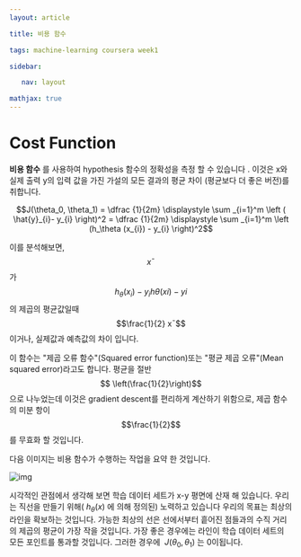 ```yaml
---
layout: article

title: 비용 함수

tags: machine-learning coursera week1

sidebar:

​	nav: layout

mathjax: true
---
```




# Cost Function

**비용 함수** 를 사용하여 hypothesis 함수의 정확성을 측정 할 수 있습니다 . 이것은 x와 실제 출력 y의 입력 값을 가진 가설의 모든 결과의 평균 차이 (평균보다 더 좋은 버전)를 취합니다. 

$$J(\theta_0, \theta_1) = \dfrac {1}{2m} \displaystyle \sum _{i=1}^m \left ( \hat{y}_{i}- y_{i} \right)^2 = \dfrac {1}{2m} \displaystyle \sum _{i=1}^m \left (h_\theta (x_{i}) - y_{i} \right)^2$$

이를 분석해보면, $$x¯$$가 $$h_\theta (x_{i}) - y_{i}hθ(xi)−yi$$ 의 제곱의 평균값일때 $$\frac{1}{2} x¯$$ 이거나, 실제값과 예측값의 차이 입니다.

이 함수는 "제곱 오류 함수"(Squared error function)또는 "평균 제곱 오류"(Mean squared error)라고도 합니다. 평균을 절반$$ \left(\frac{1}{2}\right)$$으로 나누었는데 이것은 gradient descent를 편리하게 계산하기 위함으로, 제곱 함수의 미분 항이$$\frac{1}{2}$$ 를 무효화 할 것입니다. 

다음 이미지는 비용 함수가 수행하는 작업을 요약 한 것입니다. 

![img](https://d3c33hcgiwev3.cloudfront.net/imageAssetProxy.v1/R2YF5Lj3EeajLxLfjQiSjg_110c901f58043f995a35b31431935290_Screen-Shot-2016-12-02-at-5.23.31-PM.png?expiry=1557705600000&hmac=_dEVTgO9i7IgmXvcUtC-TPs_LKrsW8PogHSlRMTvlEU)

 

시각적인 관점에서 생각해 보면 학습 데이터 세트가 x-y 평면에 산재 해 있습니다. 우리는 직선을 만들기 위해( $h_\theta(x)$ 에 의해 정의된) 노력하고 있습니다 우리의 목표는 최상의 라인을 확보하는 것입니다. 가능한 최상의 선은 선에서부터 흩어진 점들과의 수직 거리의 제곱의 평균이 가장 작을 것입니다. 가장 좋은 경우에는 라인이 학습 데이터 세트의 모든 포인트를 통과할 것입니다. 그러한 경우에  $J(\theta_0, \theta_1)$ 는 0이됩니다. 